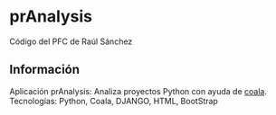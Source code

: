 # prAnalysis
Código del PFC de Raúl Sánchez

## Informaci&oacute;n
Aplicación prAnalysis: Analiza proyectos Python con ayuda de <a href="https://coala.io/#!/home">coala</a>.<br>
Tecnologías: Python, Coala, DJANGO, HTML, BootStrap
